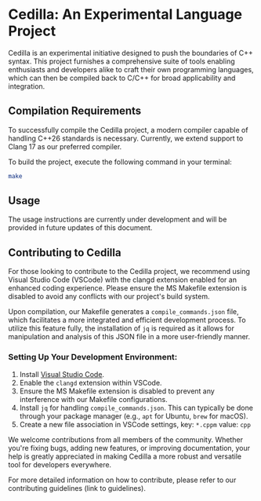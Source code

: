 # Cedilla: An Experimental Language Project

Cedilla is an experimental initiative designed to push the boundaries of C++ syntax. This project furnishes a comprehensive suite of tools enabling enthusiasts and developers alike to craft their own programming languages, which can then be compiled back to C/C++ for broad applicability and integration.

## Compilation Requirements

To successfully compile the Cedilla project, a modern compiler capable of handling C++26 standards is necessary. Currently, we extend support to Clang 17 as our preferred compiler.

To build the project, execute the following command in your terminal:

```bash
make
```

## Usage

The usage instructions are currently under development and will be provided in future updates of this document.

## Contributing to Cedilla

For those looking to contribute to the Cedilla project, we recommend using Visual Studio Code (VSCode) with the clangd extension enabled for an enhanced coding experience. Please ensure the MS Makefile extension is disabled to avoid any conflicts with our project's build system.

Upon compilation, our Makefile generates a `compile_commands.json` file, which facilitates a more integrated and efficient development process. To utilize this feature fully, the installation of `jq` is required as it allows for manipulation and analysis of this JSON file in a more user-friendly manner.

### Setting Up Your Development Environment:

1. Install [Visual Studio Code](https://code.visualstudio.com/).
2. Enable the `clangd` extension within VSCode.
3. Ensure the MS Makefile extension is disabled to prevent any interference with our Makefile configurations.
4. Install `jq` for handling `compile_commands.json`. This can typically be done through your package manager (e.g., `apt` for Ubuntu, `brew` for macOS).
5. Create a new file association in VSCode settings, key: `*.cppm` value: `cpp`
   
We welcome contributions from all members of the community. Whether you're fixing bugs, adding new features, or improving documentation, your help is greatly appreciated in making Cedilla a more robust and versatile tool for developers everywhere.

For more detailed information on how to contribute, please refer to our contributing guidelines (link to guidelines).
